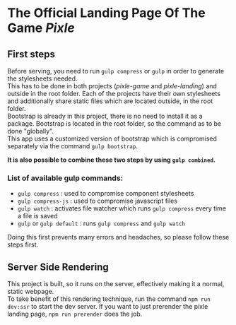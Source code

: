 # The Official Landing Page Of The Game _Pixle_

## First steps

Before serving, you need to run `gulp compress` or `gulp` in order to generate the stylesheets needed.\
This has to be done in both projects (_pixle-game_ and _pixle-landing_) and outside in the root folder.
Each of the projects have their own stylesheets and additionally share static files which are located
outside, in the root folder.\
Bootstrap is already in this project, there is no need to install it as a package.
Bootstrap is located in the root folder, so the command as to be done "globally".\
This app uses a customized version of bootstrap which is compromised separately via the command `gulp bootstrap`.

**It is also possible to combine these two steps by using `gulp combined`.**

### List of available gulp commands:

- `gulp compress` : used to compromise component stylesheets
- `gulp compress-js` : used to compromise javascript files
- `gulp watch` : activates file watcher which runs `gulp compress` every time a file is saved
- `gulp` or `gulp default` : runs `gulp compress` and `gulp watch`

Doing this first prevents many errors and headaches, so please follow these steps first.

## Server Side Rendering

This project is built, so it runs on the server, effectively making it a normal, static webpage.\
To take benefit of this rendering technique, run the command `npm run dev:ssr` to start the dev server.
If you want to just prerender the pixle landing page, `npm run prerender` does the job.
